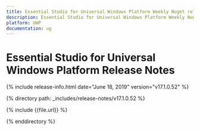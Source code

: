 ```yaml
---
title: Essential Studio for Universal Windows Platform Weekly Nuget release Release Notes  
description: Essential Studio for Universal Windows Platform Weekly Nuget release Release Notes  
platform: UWP
documentation: ug
---
```


# Essential Studio for Universal Windows Platform  Release Notes  

{% include release-info.html date="June 18, 2019"  version="v17.1.0.52" %} 


{% directory path: _includes/release-notes/v17.1.0.52 %}

{% include {{file.url}} %}

{% enddirectory %}